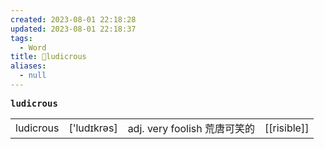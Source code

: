 ```yaml
---
created: 2023-08-01 22:18:28
updated: 2023-08-01 22:18:37
tags:
  - Word
title: 📖ludicrous
aliases:
  - null
---
```


<pre><strong>ludicrous</strong></pre>
|   |   |   |   |
|---|---|---|---|
|ludicrous|['ludɪkrəs]|adj. very foolish 荒唐可笑的|[[risible]]|